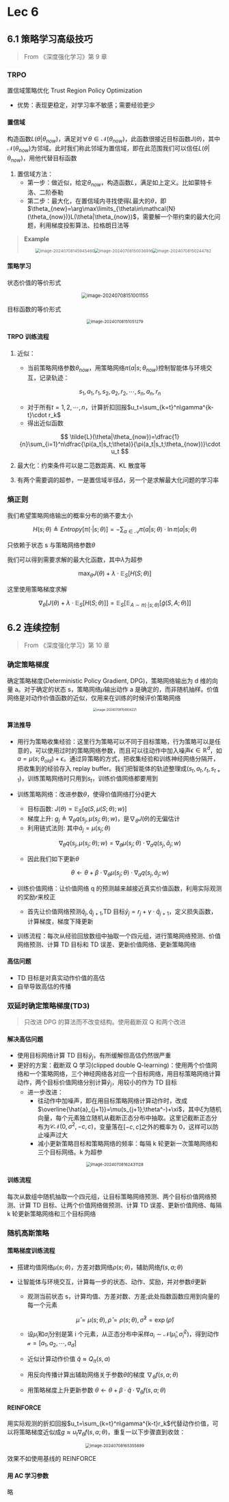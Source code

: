 # Lec 6

## 6.1 策略学习高级技巧

> From 《深度强化学习》第 9 章

### TRPO

置信域策略优化 Trust Region Policy Optimization

- 优势：表现更稳定，对学习率不敏感；需要经验更少

#### 置信域

构造函数$L(\theta|\theta_{now})$，满足对$\forall\theta\in\mathcal{N}(\theta_{now})$，此函数很接近目标函数$J(\theta)$，其中$\mathcal{N}(\theta_{now})$为邻域。此时我们称此邻域为置信域，即在此范围我们可以信任$L(\theta|\theta_{now})$，用他代替目标函数

1. 置信域方法：
   - 第一步：做近似，给定$\theta_{now}$，构造函数$L$，满足如上定义。比如蒙特卡洛、二阶泰勒
   - 第二步：最大化，在置信域内寻找使得$L$最大的$\theta$，即$\theta_{new}=\arg\max\limits_{\theta\in\mathcal{N}(\theta_{now})}L(\theta|\theta_{now})$，需要解一个带约束的最大化问题，利用梯度投影算法、拉格朗日法等

> **Example**
>
> <div align="center"><img src="https://pixe1ran9e.oss-cn-hangzhou.aliyuncs.com/image-20240708145945460.png" alt="image-20240708145945460" style="zoom: 67%;" /><img src="https://pixe1ran9e.oss-cn-hangzhou.aliyuncs.com/image-20240708150036916.png" alt="image-20240708150036916" style="zoom: 67%;" /><img src="https://pixe1ran9e.oss-cn-hangzhou.aliyuncs.com/image-20240708150244782.png" alt="image-20240708150244782" style="zoom:67%;" />
> </div>

#### 策略学习

状态价值的等价形式

<div align="center"><img src="https://pixe1ran9e.oss-cn-hangzhou.aliyuncs.com/image-20240708151001155.png" alt="image-20240708151001155" style="zoom: 80%;" /></div>

目标函数的等价形式

<div align="center"><img src="https://pixe1ran9e.oss-cn-hangzhou.aliyuncs.com/image-20240708151051279.png" alt="image-20240708151051279" style="zoom: 67%;" /></div>

#### TRPO 训练流程

1. 近似：

   - 当前策略网络参数$\theta_{now}$，用策略网络$\pi(a|s;\theta_{now})$控制智能体与环境交互，记录轨迹：

   $$
   s_1, a_1, r_1, s_2, a_2, r_2, \cdots, s_n, a_n, r_n
   $$

   - 对于所有$t=1,2,\cdots,n$，计算折扣回报$u_t=\sum_{k=t}^n\gamma^{k-t}\cdot r_k$
   - 得出近似函数

   $$
   \tilde{L}(\theta|\theta_{now})=\dfrac{1}{n}\sum_{i=1}^n\dfrac{\pi(a_t|s_t;\theta)}{\pi(a_t|s_t;\theta_{now})}\cdot u_t
   $$

2. 最大化：约束条件可以是二范数距离、KL 散度等

3. 有两个需要调的超参，一是置信域半径$\Delta$，另一个是求解最大化问题的学习率

### 熵正则

我们希望策略网络输出的概率分布的熵不要太小

$$
H(s;\theta)\triangleq Entropy[\pi(\cdot|s;\theta)]=-\sum_{a\in\mathcal{A}}\pi(a|s;\theta)\cdot\ln\pi(a|s;\theta)
$$

只依赖于状态 s 与策略网络参数$\theta$

我们可以得到需要求解的最大化函数，其中$\lambda$为超参

$$
\max_\theta J(\theta)+\lambda\cdot\mathbb{E}_S[H(S;\theta)]
$$

这里使用策略梯度求解

$$
\nabla_\theta[J(\theta)+\lambda\cdot\mathbb{E}_S[H(S;\theta)]]=\mathbb{E}_S[\mathbb{E}_{A\sim\pi(\cdot|s;\theta)}[\tilde{g}(S,A;\theta)]]
$$

## 6.2 连续控制

> From 《深度强化学习》第 10 章

### 确定策略梯度

确定策略梯度(Deterministic Policy Gradient, DPG)，策略网络输出为 d 维的向量 a。对于确定的状态 s，策略网络$\mu$输出动作 a 是确定的，而非随机抽样。价值网络是对动作价值函数的近似，仅用来在训练的时候评价策略网络

<div align="center"><img src="https://pixe1ran9e.oss-cn-hangzhou.aliyuncs.com/image-20240708154934221.png" alt="image-20240708154934221" style="zoom:50%;" />
</div>

#### 算法推导

- 用行为策略收集经验：这里行为策略可以不同于目标策略，行为策略可以是任意的，可以使用过时的策略网络参数，而且可以往动作中加入噪声$\epsilon\in\mathbb{R}^d$，如$a=\mu(s;\theta_{old})+\epsilon$。通过异策略的方式，把收集经验和训练神经网络分隔开，把收集到的经验存入 replay buffer。我们把智能体的轨迹整理成$(s_t,a_t,r_t,s_{t+1})$，训练策略网络时只用到$s_t$，训练价值网络都要用到

- 训练策略网络：改进参数$\theta$，使得价值网络打分$\hat{q}$更大

  - 目标函数: $J(\theta)=\mathbb{E}_S[q(S,\mu(S;\theta);w)]$
  - 梯度上升: $g_j\triangleq \nabla_{\theta }q(s_j,\mu(s_j;\theta);w)$，是$\nabla_\theta J(\theta)$的无偏估计
  - 利用链式法则: 其中$\hat{a}_j=\mu(s_j;\theta)$

  $$
  \nabla_{\theta }q(s_j,\mu(s_j;\theta);w)=\nabla_\theta\mu(s_j;\theta)\cdot\nabla_aq(s_j,\hat{a}_j;w)
  $$

  - 因此我们如下更新$\theta$

  $$
  \theta\leftarrow\theta+\beta\cdot\nabla_\theta\mu(s_j;\theta)\cdot\nabla_aq(s_j,\hat{a}_j;w)
  $$

- 训练价值网络：让价值网络 q 的预测越来越接近真实价值函数，利用实际观测的奖励$r$来校正

  - 首先让价值网络预测$\hat{q}_j,\hat{q}_{j+1}$,TD 目标$\hat{y}_j=r_j+\gamma\cdot\hat{q}_{j+1}$，定义损失函数，计算梯度，梯度下降更新

- 训练流程：每次从经验回放数组中抽取一个四元组，进行策略网络预测、价值网络预测、计算 TD 目标和 TD 误差、更新价值网络、更新策略网络

#### 高估问题

- TD 目标是对真实动作价值的高估
- 自举导致高估的传播

### 双延时确定策略梯度(TD3)

> 只改进 DPG 的算法而不改变结构。使用截断双 Q 和两个改进

#### 解决高估问题

- 使用目标网络计算 TD 目标$\hat{y}_j$，有所缓解但高估仍然很严重
- 更好的方案：截断双 Q 学习(clipped double Q-learning)：使用两个价值网络和一个策略网络，三个神经网络各对应一个目标网络，用目标策略网络计算动作，两个目标价值网络分别计算$\hat{y}_j$，用较小的作为 TD 目标
  - 进一步改进：
    - 往动作中加噪声，即在用目标策略网络计算动作时，改成$\overline{\hat{a}_{j+1}}=\mu(s_{j+1};\theta^-)+\xi$，其中$\xi$为随机向量，每个元素独立随机从截断正态分布中抽取。这里记截断正态分布为$\mathcal{CN}(0,\sigma^2,-c,c)$，变量落在$[-c,c]$之外的概率为 0，这样可以防止噪声过大
    - 减小更新策略目标和策略网络的频率：每隔 k 轮更新一次策略网络和三个目标网络。k 为超参

<div align="center"><img src="https://pixe1ran9e.oss-cn-hangzhou.aliyuncs.com/image-20240708162431128.png" alt="image-20240708162431128" style="zoom: 67%;" /></div>

#### 训练流程

每次从数组中随机抽取一个四元组，让目标策略网络预测、两个目标价值网络预测、计算 TD 目标、让两个价值网络做预测、计算 TD 误差、更新价值网络、每隔 k 轮更新策略网络和三个目标网络

### 随机高斯策略

#### 策略梯度训练流程

- 搭建均值网络$\mu(s;\theta)$，方差对数网络$\rho(s;\theta)$，辅助网络$f(s,a;\theta)$

- 让智能体与环境交互，计算每一步的状态、动作、奖励，并对参数$\theta$更新

  - 观测当前状态 s，计算均值、方差对数、方差;此处指数函数应用到向量的每一个元素

    $$
    \hat{\mu}=\mu(s;\theta), \hat{\rho}=\rho(s;\theta), \hat{\sigma}^2=\exp(\hat{\rho})
    $$

  - 设$\hat{\mu}_i$和$\hat{\sigma}_i$分别是第 i 个元素，从正态分布中采样$a_i\sim\mathcal{N}(\hat{\mu}_i,\hat{\sigma}_i^2)$，得到动作$\mathcal{a}=[a_1,a_2,\cdots,a_d]$

  - 近似计算动作价值 $\hat{q}\approx Q_\pi(s,a)$

  - 用反向传播计算出辅助网络关于参数$\theta$的梯度 $\nabla_\theta f(s,a;\theta)$

  - 用策略梯度上升更新参数 $\theta\leftarrow\theta+\beta\cdot\hat{q}\cdot\nabla_\theta f(s,a;\theta)$

#### REINFORCE

用实际观测的折扣回报$u_t=\sum_{k=t}^n\gamma^{k-t}r_k$代替动作价值，可以将策略梯度近似成$g\approx u_t\nabla_\theta f(s,a;\theta)$，重复一以下步骤直到收敛：

<div align="center"><img src="https://pixe1ran9e.oss-cn-hangzhou.aliyuncs.com/image-20240708165355889.png" alt="image-20240708165355889" style="zoom: 67%;" /></div>

效果不如使用基线的 REINFORCE

#### 用 AC 学习参数

略

